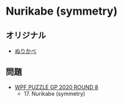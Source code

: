 # Nurikabe (symmetry)

## オリジナル
- [ぬりかべ](nurikabe.md)

## 問題
- [WPF PUZZLE GP 2020 ROUND 8](../questions/wpfpgp2020_8.md)
	- 17\. Nurikabe (symmetry)
